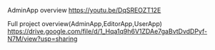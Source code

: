 AdminApp overview
https://youtu.be/DqSREOZT12E

Full project overview(AdminApp,EditorApp,UserApp)
https://drive.google.com/file/d/1_Hqa1q9h6V1ZDAe7gaBvtDvdDPyf-N7M/view?usp=sharing
